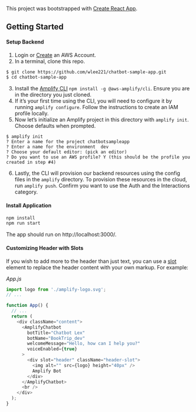 This project was bootstrapped with [Create React App](https://github.com/facebook/create-react-app).

## Getting Started

#### Setup Backend

1. Login or [Create](https://portal.aws.amazon.com/billing/signup?type=enterprise#/start) an AWS Account.
2. In a terminal, clone this repo.

```bash
$ git clone https://github.com/wlee221/chatbot-sample-app.git
$ cd chatbot-sample-app
```

3. Install the [Amplify CLI](https://github.com/aws-amplify/amplify-cli) `npm install -g @aws-amplify/cli`. Ensure you are in the directory you just cloned.
4. If it’s your first time using the CLI, you will need to configure it by running `amplify configure`. Follow the instructions to create an IAM profile locally.
5. Now let’s initialize an Amplify project in this directory with `amplify init`. Choose defaults when prompted. 

```
$ amplify init
? Enter a name for the project chatbotsampleapp
? Enter a name for the environment  dev
? Choose your default editor: (pick an editor)
? Do you want to use an AWS profile? Y (this should be the profile you created in step #4)
```

6. Lastly, the CLI will provision our backend resources using the config files in the `amplify` directory. To provision these resources in the cloud, run `amplify push`. Confirm you want to use the Auth and the Interactions category.

#### Install Application

```bash
npm install
npm run start
```
The app should run on http://localhost:3000/.

#### Customizing Header with Slots

If you wish to add more to the header than just text, you can use a [slot](https://developer.mozilla.org/en-US/docs/Web/HTML/Element/slot) element to replace the header content with your own markup. For example:

_App.js_

```javascript
import logo from './amplify-logo.svg';
// ...

function App() {
  // ...
  return (
    <div className="content">
      <AmplifyChatbot
        botTitle="Chatbot Lex"
        botName="BookTrip_dev"
        welcomeMessage="Hello, how can I help you?"
        voiceEnabled={true}
      >
        <div slot="header" className="header-slot">
          <img alt="" src={logo} height="40px" />
          Amplify Bot
        </div>
      </AmplifyChatbot>
      <br />
    </div>
  );
}
```
